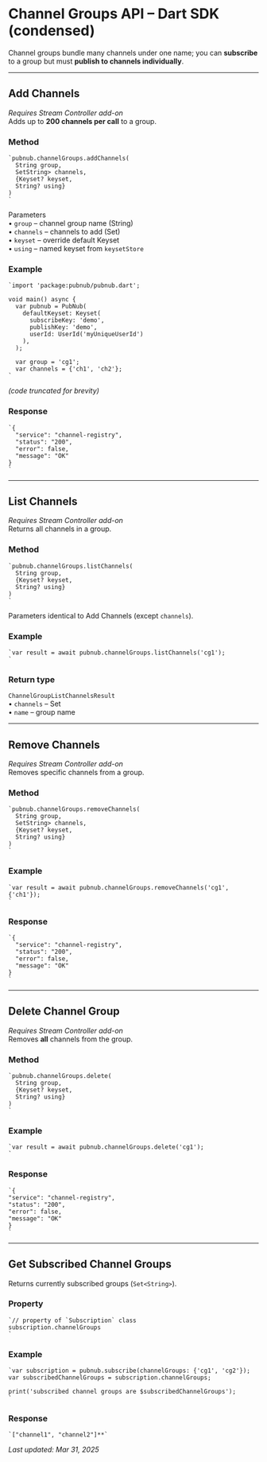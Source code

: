 # Channel Groups API – Dart SDK (condensed)

Channel groups bundle many channels under one name; you can **subscribe** to a group but must **publish to channels individually**.

---

## Add Channels

*Requires Stream Controller add-on*  
Adds up to **200 channels per call** to a group.

### Method

```
`pubnub.channelGroups.addChannels(  
  String group,  
  SetString> channels,  
  {Keyset? keyset,  
  String? using}  
)   
`
```

Parameters  
• `group` – channel group name (String)  
• `channels` – channels to add (Set<String>)  
• `keyset` – override default Keyset  
• `using` – named keyset from `keysetStore`

### Example

```
`import 'package:pubnub/pubnub.dart';  
  
void main() async {  
  var pubnub = PubNub(  
    defaultKeyset: Keyset(  
      subscribeKey: 'demo',  
      publishKey: 'demo',  
      userId: UserId('myUniqueUserId')  
    ),  
  );  
  
  var group = 'cg1';  
  var channels = {'ch1', 'ch2'};  
`
```
*(code truncated for brevity)*

### Response

```
`{  
  "service": "channel-registry",  
  "status": "200",  
  "error": false,  
  "message": "OK"  
}  
`
```

---

## List Channels

*Requires Stream Controller add-on*  
Returns all channels in a group.

### Method

```
`pubnub.channelGroups.listChannels(  
  String group,  
  {Keyset? keyset,  
  String? using}  
)   
`
```

Parameters identical to Add Channels (except `channels`).

### Example

```
`var result = await pubnub.channelGroups.listChannels('cg1');  
`
```

### Return type  
`ChannelGroupListChannelsResult`  
• `channels` – Set<String>  
• `name` – group name

---

## Remove Channels

*Requires Stream Controller add-on*  
Removes specific channels from a group.

### Method

```
`pubnub.channelGroups.removeChannels(  
  String group,  
  SetString> channels,  
  {Keyset? keyset,  
  String? using}  
)  
`
```

### Example

```
`var result = await pubnub.channelGroups.removeChannels('cg1', {'ch1'});  
`
```

### Response

```
`{  
  "service": "channel-registry",  
  "status": "200",  
  "error": false,  
  "message": "OK"  
}  
`
```

---

## Delete Channel Group

*Requires Stream Controller add-on*  
Removes **all** channels from the group.

### Method

```
`pubnub.channelGroups.delete(  
  String group,  
  {Keyset? keyset,  
  String? using}  
)   
`
```

### Example

```
`var result = await pubnub.channelGroups.delete('cg1');  
`
```

### Response

```
`{  
"service": "channel-registry",  
"status": "200",  
"error": false,  
"message": "OK"  
}  
`
```

---

## Get Subscribed Channel Groups

Returns currently subscribed groups (`Set<String>`).

### Property

```
`// property of `Subscription` class  
subscription.channelGroups  
`
```

### Example

```
`var subscription = pubnub.subscribe(channelGroups: {'cg1', 'cg2'});  
var subscribedChannelGroups = subscription.channelGroups;  
  
print('subscribed channel groups are $subscribedChannelGroups');  
`
```

### Response

```
`["channel1", "channel2"]**`
```

_Last updated: Mar 31, 2025_